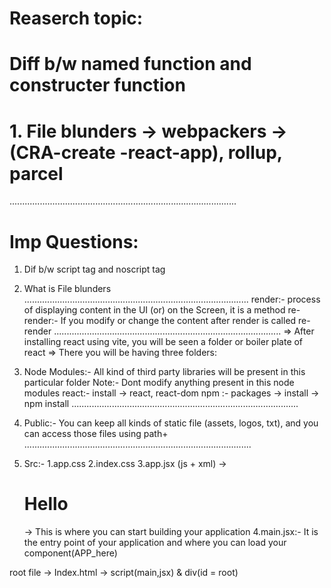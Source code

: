 # Reaserch topic:
# Diff b/w named function and constructer function
# 1. File blunders -> webpackers -> (CRA-create -react-app), rollup, parcel
..........................................................................................
# Imp Questions:
1. Dif b/w script tag and noscript tag
2. What is File blunders 
......................................................................................... 
render:- process of displaying content in the UI (or) on the Screen, it is a method
re-render:- If you modify or change the content after render is called re-render
..........................................................................................
=> After installing react using vite, you will be seen a folder or boiler plate of react
=> There you will be having three folders:
1. Node Modules:- All kind of third party libraries will be present in this particular folder
Note:- Dont modify anything present in this node modules
react:- install -> react, react-dom
npm :- packages -> install -> npm install <packagename>
..........................................................................................

2. Public:- You can keep all kinds of static file (assets, logos, txt), and you can access those files using path+
..........................................................................................
3. Src:- 
1.app.css 
2.index.css
3.app.jsx (js + xml) -> <h1>Hello</h1> -> This is where you can start building your application
4.main.jsx:- It is the entry point of your application and where you can load your component(APP_here)

root file -> Index.html -> script(main,jsx) & div(id = root)
